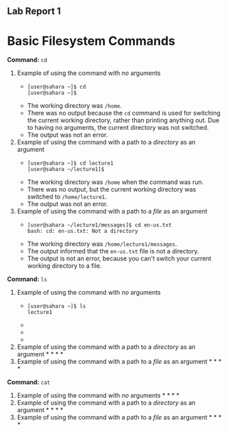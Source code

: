 ## Lab Report 1
# Basic Filesystem Commands

**Command:** `cd`
1. Example of using the command with *no* arguments
   * ```
     [user@sahara ~]$ cd
     [user@sahara ~]$
     ```
   * The working directory was `/home`.
   * There was no output because the `cd` command is used for switching the current working directory,
     rather than printing anything out. Due to having no arguments, the current directory was not switched.
   * The output was not an error.
2. Example of using the command with a path to a *directory* as an argument
   * ```
     [user@sahara ~]$ cd lecture1
     [user@sahara ~/lecture1]$
     ```
   * The working directory was `/home` when the command was run.
   * There was no output, but the current working directory was switched to `/home/lecture1`.
   * The output was not an error.
3. Example of using the command with a path to a *file* as an argument
   * ```
     [user@sahara ~/lecture1/messages]$ cd en-us.txt
     bash: cd: en-us.txt: Not a directory
     ```
   * The working directory was `/home/lecture1/messages`.
   * The output informed that the `en-us.txt` file is not a directory.
   * The output is not an error, because you can't switch your current working directory to a file.

**Command:** `ls`
1. Example of using the command with *no* arguments
   * ```
     [user@sahara ~]$ ls
     lecture1
     ```
   *
   * 
   * 
2. Example of using the command with a path to a *directory* as an argument
   *
   *
   * 
   * 
3. Example of using the command with a path to a *file* as an argument
   *
   *
   * 
   * 

**Command:** `cat`
1. Example of using the command with *no* arguments
   *
   *
   *
   * 
3. Example of using the command with a path to a *directory* as an argument
   *
   *
   *
   * 
5. Example of using the command with a path to a *file* as an argument
   *
   *
   *
   * 


